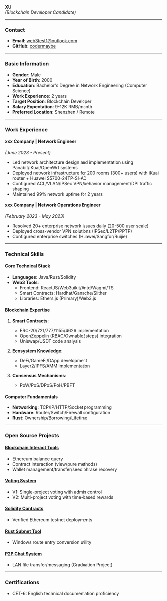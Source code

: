 **XU**  
*(Blockchain Developer Candidate)*  

---

### **Contact**  
- **Email**: web3test1@outlook.com  
- **GitHub**: [codermaybe](https://github.com/codermaybe)  

---

### **Basic Information**  
- **Gender**: Male  
- **Year of Birth**: 2000  
- **Education**: Bachelor's Degree in Network Engineering (Computer Science)  
- **Work Experience**: 2 years  
- **Target Position**: Blockchain Developer  
- **Salary Expectation**: 9-12K RMB/month  
- **Preferred Location**: Shenzhen / Remote  

---

### **Work Experience**  

#### **xxx Company | Network Engineer**  
*(June 2023 - Present)*  
- Led network architecture design and implementation using Panabit/iKuai/OpenWrt systems  
- Deployed network infrastructure for 200 rooms (300+ users) with iKuai router + Huawei S5700-24TP-SI-AC  
- Configured ACL/VLAN/IPSec VPN/behavior management/DPI traffic shaping  
- Maintained 99% network uptime for 2 years  

#### **xxx Company | Network Operations Engineer**  
*(February 2023 - May 2023)*  
- Resolved 20+ enterprise network issues daily (20-500 user scale)  
- Deployed cross-vendor VPN solutions (IPSec/L2TP/PPTP)  
- Configured enterprise switches (Huawei/Sangfor/Ruijie)  

---

### **Technical Skills**  

#### **Core Technical Stack**  
- **Languages**: Java/Rust/Solidity  
- **Web3 Tools**:  
  - Frontend: ReactJS/Web3uikit/Antd/Wagmi/TS  
  - Smart Contracts: Hardhat/Ganache/Slither  
  - Libraries: Ethers.js (Primary)/Web3.js  

#### **Blockchain Expertise**  
1. **Smart Contracts**:  
   - ERC-20/721/777/1155/4626 implementation  
   - OpenZeppelin (RBAC/Ownable2steps) integration  
   - Uniswap/USDT code analysis  

2. **Ecosystem Knowledge**:  
   - DeFi/GameFi/DApp development  
   - Layer2/IPFS/AMM implementation  

3. **Consensus Mechanisms**:  
   - PoW/PoS/DPoS/PoH/PBFT  

#### **Computer Fundamentals**  
- **Networking**: TCP/IP/HTTP/Socket programming  
- **Hardware**: Router/Switch/Firewall configuration  
- **Rust**: Ownership/Borrowing/Lifetime  

---

### **Open Source Projects**  

#### [Blockchain Interact Tools](https://github.com/codermaybe/BlockChain_InteractTools)  
- Ethereum balance query  
- Contract interaction (view/pure methods)  
- Wallet management/transfer/seed phrase recovery  

#### [Voting System](https://github.com/codermaybe/VotingSystem)  
- V1: Single-project voting with admin control  
- V2: Multi-project voting with time-based rewards  

#### [Solidity Contracts](https://sepolia.etherscan.io/address/0x48aeCf60f7D272Dc118409CE5FB589386d4267eE)  
- Verified Ethereum testnet deployments  

#### [Rust Subnet Tool](https://github.com/codermaybe/IP_SubnetConverter_Flawed)  
- Windows route entry conversion utility  

#### [P2P Chat System](https://github.com/codermaybe/display)  
- LAN file transfer/messaging (Graduation Project)  

---

### **Certifications**  
- CET-6: English technical documentation proficiency  
